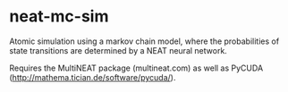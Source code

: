 # neat-mc-sim
Atomic simulation using a markov chain model, where the probabilities of state transitions are determined by a NEAT neural network.

Requires the MultiNEAT package (multineat.com) as well as PyCUDA (http://mathema.tician.de/software/pycuda/).
